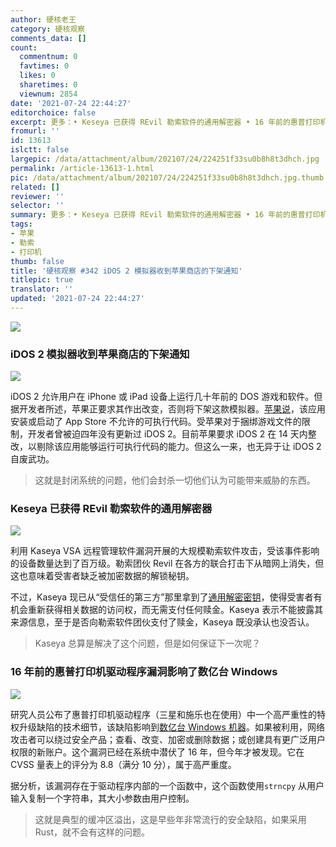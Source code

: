 ```yaml
---
author: 硬核老王
category: 硬核观察
comments_data: []
count:
  commentnum: 0
  favtimes: 0
  likes: 0
  sharetimes: 0
  viewnum: 2854
date: '2021-07-24 22:44:27'
editorchoice: false
excerpt: 更多：• Keseya 已获得 REvil 勒索软件的通用解密器 • 16 年前的惠普打印机驱动程序漏洞影响了数亿台 Windows
fromurl: ''
id: 13613
islctt: false
largepic: /data/attachment/album/202107/24/224251f33su0b8h8t3dhch.jpg
permalink: /article-13613-1.html
pic: /data/attachment/album/202107/24/224251f33su0b8h8t3dhch.jpg.thumb.jpg
related: []
reviewer: ''
selector: ''
summary: 更多：• Keseya 已获得 REvil 勒索软件的通用解密器 • 16 年前的惠普打印机驱动程序漏洞影响了数亿台 Windows
tags:
- 苹果
- 勒索
- 打印机
thumb: false
title: '硬核观察 #342 iDOS 2 模拟器收到苹果商店的下架通知'
titlepic: true
translator: ''
updated: '2021-07-24 22:44:27'
---
```


![](/data/attachment/album/202107/24/224251f33su0b8h8t3dhch.jpg)


### iDOS 2 模拟器收到苹果商店的下架通知


![](/data/attachment/album/202107/24/224328qsxce8knn9ekc6x1.jpg)


iDOS 2 允许用户在 iPhone 或 iPad 设备上运行几十年前的 DOS 游戏和软件。但据开发者所述，苹果正要求其作出改变，否则将下架这款模拟器。[苹果说](https://litchie.com/2021/07/idos2-will-be-gone)，该应用安装或启动了 App Store 不允许的可执行代码。受苹果对于捆绑游戏文件的限制，开发者曾被迫四年没有更新过 iDOS 2。目前苹果要求 iDOS 2 在 14 天内整改，以剔除该应用能够运行可执行代码的能力。但这么一来，也无异于让 iDOS 2 自废武功。



> 
> 这就是封闭系统的问题，他们会封杀一切他们认为可能带来威胁的东西。
> 
> 
> 


### Keseya 已获得 REvil 勒索软件的通用解密器


![](/data/attachment/album/202107/24/224343bispg6eqbz8bpbe3.jpg)


利用 Kaseya VSA 远程管理软件漏洞开展的大规模勒索软件攻击，受该事件影响的设备数量达到了百万级。勒索团伙 Revil 在各方的联合打击下从暗网上消失，但这也意味着受害者缺乏被加密数据的解锁秘钥。


不过，Kaseya 现已从“受信任的第三方”那里拿到了[通用解密密钥](https://therecord.media/kaseya-obtains-revil-decryptor-starts-customer-data-recovery-operations/)，使得受害者有机会重新获得相关数据的访问权，而无需支付任何赎金。Kaseya 表示不能披露其来源信息，至于是否向勒索软件团伙支付了赎金，Kaseya 既没承认也没否认。



> 
> Kaseya 总算是解决了这个问题，但是如何保证下一次呢？
> 
> 
> 


### 16 年前的惠普打印机驱动程序漏洞影响了数亿台 Windows


![](/data/attachment/album/202107/24/224411zvvv514v0zyfvyvu.jpg)


研究人员公布了惠普打印机驱动程序（三星和施乐也在使用）中一个高严重性的特权升级缺陷的技术细节，该缺陷影响到[数亿台 Windows 机器](https://threatpost.com/hp-printer-driver-bug-windows/167944/)。如果被利用，网络攻击者可以绕过安全产品；查看、改变、加密或删除数据；或创建具有更广泛用户权限的新账户。这个漏洞已经在系统中潜伏了 16 年，但今年才被发现。它在 CVSS 量表上的评分为 8.8（满分 10 分），属于高严重度。


据分析，该漏洞存在于驱动程序内部的一个函数中，这个函数使用`strncpy` 从用户输入复制一个字符串，其大小参数由用户控制。



> 
> 这就是典型的缓冲区溢出，这是早些年非常流行的安全缺陷，如果采用 Rust，就不会有这样的问题。
> 
> 
>